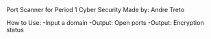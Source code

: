 Port Scanner for Period 1 Cyber Security
Made by: Andre Treto

How to Use:
-Input a domain
  -Output: Open ports
  -Output: Encryption status
